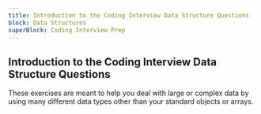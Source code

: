 ```yaml
---
title: Introduction to the Coding Interview Data Structure Questions
block: Data Structures
superBlock: Coding Interview Prep
---
```


## Introduction to the Coding Interview Data Structure Questions

These exercises are meant to help you deal with large or complex data by using many different data types other than your standard objects or arrays.
